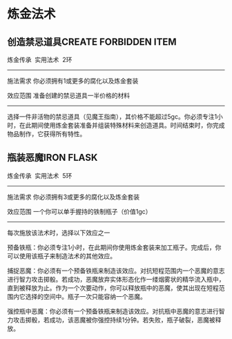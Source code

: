 # 炼金法术

## 创造禁忌道具CREATE FORBIDDEN ITEM

炼金传承  实用法术  2环

------------------------------------------------------------------------

施法需求 你必须拥有1或更多的腐化以及炼金套装

效应范围 准备创建的禁忌道具一半价格的材料

------------------------------------------------------------------------

选择一件非活物的禁忌道具（见魔王指南），其价格不能超过5gc。你必须专注1小时，在此期间使用炼金套装准备并组装特殊材料来创造道具。时间结束时，你完成物品制作，它获得所有特性。

## 瓶装恶魔IRON FLASK

炼金传承  实用法术  5环

------------------------------------------------------------------------

施法需求 你必须拥有3或更多的腐化以及炼金套装

效应范围 一个你可以单手握持的铁制瓶子（价值1gc）

------------------------------------------------------------------------

每次施放该法术时，选择以下效应之一

预备铁瓶：你必须专注1小时，在此期间你使用炼金套装来加工瓶子。完成后，你可以使用该瓶子来制造法术的其他效应。

捕捉恶魔：你必须有一个预备铁瓶来制造该效应。对抗短程范围内一个恶魔的意志进行智力攻击掷骰。若成功，恶魔放弃实体形态化作一缕烟雾状的精华流入瓶中，直到被释放为止。作为一个次要动作，你可以释放瓶中的恶魔，使其出现在短程范围内它选择的空间中。瓶子一次只能容纳一个恶魔。

强控瓶中恶魔：你必须有一个预备铁瓶来制造该效应。对抗瓶中恶魔的意志进行智力攻击掷骰，若成功，该恶魔被你强控持续1分钟。若失败，瓶子破裂，恶魔被释放。
